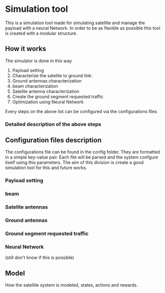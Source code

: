 # Simulation tool

This is a simulation tool made for simulating satellite and manage the payload
with a neural Network. In order to be as flexible as possible this tool is created
with a modular structure.

## How it works

The simulator is done in this way
1. Payload setting
1. Characterize the satelite to ground link:
  1. Ground antennas characterization
  1. beam characterization
  1. Satelite antenna characterization
1. Create the ground segment requested traffic
1. Optimization using Neural Network

Every steps on the above list can be configured via the configurations files

### Detailed description of the above steps

## Configuration files description
The configurations file can be found in the config folder.
They are formatted in a simple key-value pair. Each file will be parsed and the
system confgure itself using this parameters.
The aim of this division is create a good simulation tool for this and future
works.
### Payload setting
### beam
### Satelite antennas
### Ground antennas
### Ground segment requested traffic
### Neural Network
(still don't know if this is possible)


## Model
How the satellite system is modeled, states, actions and rewards.
